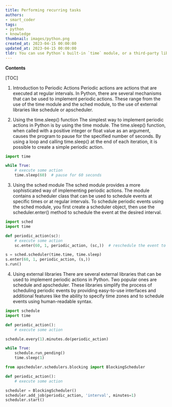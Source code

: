 ```yaml
---
title: Performing recurring tasks
authors:
- smart_coder
tags:
- python
- knowledge
thumbnail: images/python.png
created_at: 2023-04-15 00:00:00
updated_at: 2023-04-15 00:00:00
tldr: You can use Python`s built-in `time` module, or a third-party library like `schedule`, to execute periodic actions in Python.
---
```


**Contents**

[TOC]

1. Introduction to Periodic Actions
Periodic actions are actions that are executed at regular intervals. In Python, there are several mechanisms that can be used to implement periodic actions. These range from the use of the time module and the sched module, to the use of external libraries like schedule or apscheduler.

2. Using the time.sleep() function
The simplest way to implement periodic actions in Python is by using the time module. The time.sleep() function, when called with a positive integer or float value as an argument, causes the program to pause for the specified number of seconds. By using a loop and calling time.sleep() at the end of each iteration, it is possible to create a simple periodic action.
```python
import time

while True:
    # execute some action
    time.sleep(60)  # pause for 60 seconds
```

3. Using the sched module
The sched module provides a more sophisticated way of implementing periodic actions. The module contains a scheduler class that can be used to schedule events at specific times or at regular intervals. To schedule periodic events using the sched module, you first create a scheduler object, then use the scheduler.enter() method to schedule the event at the desired interval.
```python
import sched
import time

def periodic_action(sc):
    # execute some action
    sc.enter(60, 1, periodic_action, (sc,))  # reschedule the event to occur in 60 seconds

s = sched.scheduler(time.time, time.sleep)
s.enter(60, 1, periodic_action, (s,))
s.run()
```

4. Using external libraries
There are several external libraries that can be used to implement periodic actions in Python. Two popular ones are schedule and apscheduler. These libraries simplify the process of scheduling periodic events by providing easy-to-use interfaces and additional features like the ability to specify time zones and to schedule events using human-readable syntax.
```python
import schedule
import time

def periodic_action():
    # execute some action

schedule.every(1).minutes.do(periodic_action)

while True:
    schedule.run_pending()
    time.sleep(1)
```
```python
from apscheduler.schedulers.blocking import BlockingScheduler

def periodic_action():
    # execute some action

scheduler = BlockingScheduler()
scheduler.add_job(periodic_action, 'interval', minutes=1)
scheduler.start()
```
